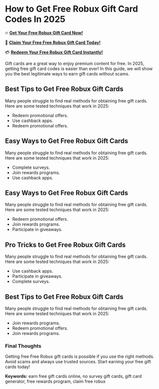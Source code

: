 # How to Get Free Robux Gift Card Codes In 2025

🔥 **[Get Your Free Robux Gift Card Now!](https://www.apkhub.site/)**  

🎁 **[Claim Your Free Free Robux Gift Card Today!](https://www.apkhub.site/)**  

💳 **[Redeem Your Free Robux Gift Card Instantly!](https://www.apkhub.site/)**  

Gift cards are a great way to enjoy premium content for free. In 2025, getting free gift card codes is easier than ever! In this guide, we will show you the best legitimate ways to earn gift cards without scams.

## Best Tips to Get Free Robux Gift Cards

Many people struggle to find real methods for obtaining free gift cards. Here are some tested techniques that work in 2025:

- Redeem promotional offers.
- Use cashback apps.
- Redeem promotional offers.

## Easy Ways to Get Free Robux Gift Cards

Many people struggle to find real methods for obtaining free gift cards. Here are some tested techniques that work in 2025:

- Complete surveys.
- Join rewards programs.
- Use cashback apps.

## Easy Ways to Get Free Robux Gift Cards

Many people struggle to find real methods for obtaining free gift cards. Here are some tested techniques that work in 2025:

- Redeem promotional offers.
- Join rewards programs.
- Participate in giveaways.

## Pro Tricks to Get Free Robux Gift Cards

Many people struggle to find real methods for obtaining free gift cards. Here are some tested techniques that work in 2025:

- Use cashback apps.
- Participate in giveaways.
- Complete surveys.

## Best Tips to Get Free Robux Gift Cards

Many people struggle to find real methods for obtaining free gift cards. Here are some tested techniques that work in 2025:

- Join rewards programs.
- Redeem promotional offers.
- Join rewards programs.

### Final Thoughts

Getting free Free Robux gift cards is possible if you use the right methods. Avoid scams and always use trusted sources. Start earning your free gift cards today!

**Keywords:** earn free gift cards online, no survey gift cards, gift card generator, free rewards program, claim free robux
